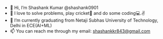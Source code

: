 - 👋 Hi, I’m Shashank Kumar @shashank0901
- 👀 I love to solve problems, play cricket🏏 and do some coding💻.✌
- 🌱 I’m currently graduating from Netaji Subhas University of Technology, Delhi in ECE(AI+ML)
- 📫 You can reach me through my email: shashankkr843@gmail.com
<!---
shashank0901/shashank0901 is a ✨ special ✨ repository because its `README.md` (this file) appears on your GitHub profile.
You can click the Preview link to take a look at your changes.
--->
